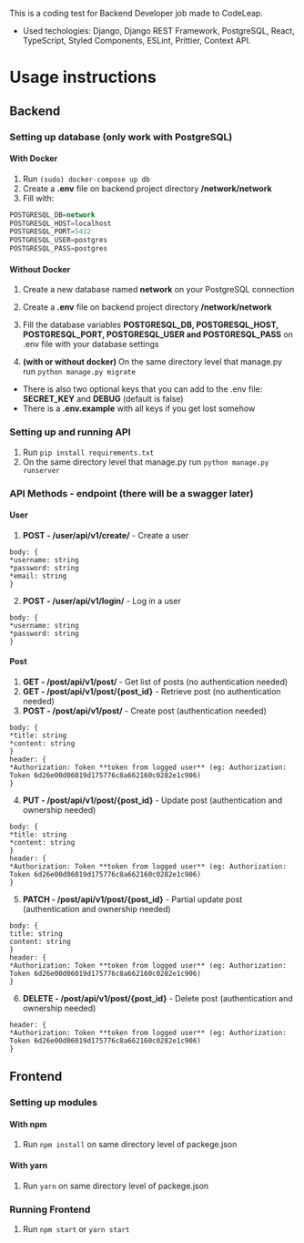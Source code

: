 This is a coding test for Backend Developer job made to CodeLeap.

* Used techologies: Django, Django REST Framework, PostgreSQL, React, TypeScript, Styled Components, ESLint, Prittier, Context API.

# Usage instructions

## Backend

### Setting up database (only work with PostgreSQL)
#### With Docker
1. Run `(sudo) docker-compose up db`
2. Create a **.env** file on backend project directory **/network/network**
3. Fill with:
```sql
POSTGRESQL_DB=network
POSTGRESQL_HOST=localhost
POSTGRESQL_PORT=5432
POSTGRESQL_USER=postgres
POSTGRESQL_PASS=postgres
```
#### Without Docker
1. Create a new database named **network** on your PostgreSQL connection
2. Create a **.env** file on backend project directory **/network/network**
3. Fill the database variables **POSTGRESQL_DB, POSTGRESQL_HOST, POSTGRESQL_PORT, POSTGRESQL_USER and POSTGRESQL_PASS** on .env file with your database settings

4. **(with or without docker)** On the same directory level that manage.py run `python manage.py migrate`

* There is also two optional keys that you can add to the .env file: **SECRET_KEY** and **DEBUG** (default is false)
* There is a **.env.example** with all keys if you get lost somehow

### Setting up and running API
1. Run `pip install requirements.txt` 
2. On the same directory level that manage.py run `python manage.py runserver`

### API Methods - endpoint (there will be a swagger later)
#### User
1. **POST - /user/api/v1/create/** - Create a user
```
body: {
*username: string
*password: string
*email: string
}
```
2. **POST - /user/api/v1/login/** - Log in a user
```
body: {
*username: string
*password: string
}
```
#### Post
1. **GET - /post/api/v1/post/** - Get list of posts (no authentication needed)
2. **GET - /post/api/v1/post/{post_id}** - Retrieve post (no authentication needed)
3. **POST - /post/api/v1/post/** - Create post (authentication needed)
```
body: {
*title: string
*content: string
}
header: {
*Authorization: Token **token from logged user** (eg: Authorization: Token 6d26e00d06019d175776c8a662160c0282e1c906)
}
```
4. **PUT - /post/api/v1/post/{post_id}** - Update post (authentication and ownership needed)
```
body: {
*title: string
*content: string
}
header: {
*Authorization: Token **token from logged user** (eg: Authorization: Token 6d26e00d06019d175776c8a662160c0282e1c906)
}
```
5. **PATCH - /post/api/v1/post/{post_id}** - Partial update post (authentication and ownership needed)
```
body: {
title: string
content: string
}
header: {
*Authorization: Token **token from logged user** (eg: Authorization: Token 6d26e00d06019d175776c8a662160c0282e1c906)
}
```
6. **DELETE - /post/api/v1/post/{post_id}** - Delete post (authentication and ownership needed)
```
header: {
*Authorization: Token **token from logged user** (eg: Authorization: Token 6d26e00d06019d175776c8a662160c0282e1c906)
}
```
## Frontend
### Setting up modules
#### With npm
1. Run `npm install` on same directory level of packege.json

#### With yarn
1. Run `yarn` on same directory level of packege.json

### Running Frontend
1. Run `npm start` or `yarn start`
